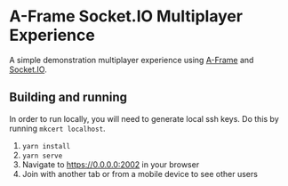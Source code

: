 # A-Frame Socket.IO Multiplayer Experience
A simple demonstration multiplayer experience using [A-Frame](https://aframe.io/) and [Socket.IO](https://socket.io/).

## Building and running
In order to run locally, you will need to generate local ssh keys. Do this by running `mkcert localhost`.

1. `yarn install`
2. `yarn serve`
3. Navigate to https://0.0.0.0:2002 in your browser
4. Join with another tab or from a mobile device to see other users
